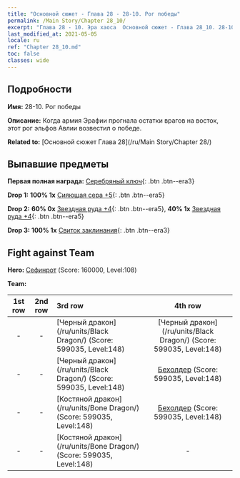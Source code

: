 ```yaml
---
title: "Основной сюжет - Глава 28 - 28-10. Рог победы"
permalink: /Main Story/Chapter 28_10/
excerpt: "Глава 28 - 10. Эра хаоса  Основной сюжет - Глава 28_10. 28-10. Рог победы"
last_modified_at: 2021-05-05
locale: ru
ref: "Chapter 28_10.md"
toc: false
classes: wide
---
```


## Подробности

 **Имя:** 28-10. Рог победы

 **Описание:** Когда армия Эрафии прогнала остатки врагов на восток, этот рог эльфов Авлии возвестил о победе.

 **Related to:** [Основной сюжет Глава 28](/ru/Main Story/Chapter 28/)

## Выпавшие предметы

 **Первая полная награда:** [Серебряный ключ](/ItemsRU/con_693/){: .btn .btn--era3}

 **Drop 1:** **100% 1x** [Сияющая сера +5](/ItemsRU/mat_99/){: .btn .btn--era5}

 **Drop 2:** **60% 0x** [Звездная руда +4](/ItemsRU/mat_89/){: .btn .btn--era5}, **40% 1x** [Звездная руда +4](/ItemsRU/mat_89/){: .btn .btn--era5}

 **Drop 3:** **100% 1x** [Свиток заклинания](/ItemsRU/con_694/){: .btn .btn--era3}


## Fight against Team
 **Hero:** [Сефинрот](/ru/heroes/Sephinroth/) (Score: 160000, Level:108)

 **Team:**


  | 1st row | 2nd row | 3rd row | 4th row |
  |:----:|:----:|:----|:----:|
  | - | - | [Черный дракон](/ru/units/Black Dragon/) (Score: 599035, Level:148)  | [Черный дракон](/ru/units/Black Dragon/) (Score: 599035, Level:148)  |
  | - | - | [Черный дракон](/ru/units/Black Dragon/) (Score: 599035, Level:148)  | [Бехолдер](/ru/units/Beholder/) (Score: 599035, Level:148)  |
  | - | - | [Костяной дракон](/ru/units/Bone Dragon/) (Score: 599035, Level:148)  | [Бехолдер](/ru/units/Beholder/) (Score: 599035, Level:148)  |
  | - | - | [Костяной дракон](/ru/units/Bone Dragon/) (Score: 599035, Level:148)  | - |


